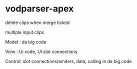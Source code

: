 # vodparser-apex

delete clips when merge ticked

multiple input clips

Model  : da big code

View   : Ui code, UI slot connections

Control: slot connections/emiters, data, calling in da big code
